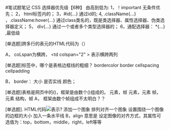 #笔试题笔记
CSS 选择器优先级【6种】
由高到低为:
1，！important   无条件优先；
2，
 html标签内的；
3，#id{...}   通过id的;
4, .className{...} ，.className:hover{...}   通过class类名的，既是类选择器、属性选择器、伪类选择器定义；
5， div{...}  通过一个或者多个类型选择器的；
6，通配选择器： *{...} ,最低级


[单选题]跨多行的表元的HTML代码为（）
 <th colspan=#>
 <th rowspan=#>
 <td colspan=#>
 <td rowspan=#>

A， coLspan为横跨， &lt;td colspan="2" ></td> 表示横跨两列

[单选题]<table>标签中，哪个是表格边框线的粗细？
 bordercolor
 border
 cellspacing
 cellpadding
   
B， border： 大小 是否实线 颜色； 

[单选题]表格是网页中的()，框架是由数个()组成的。
 元素，帧
 元素，元素
 帧，元素
 结构，帧
A， 框架由数个帧组成不太明白？？

[单选题]. HTML代码<img src=“name“ align=?>表示?
 添加一个图象
 排列对齐一个图象
 设置围绕一个图像的边框的大小
 加入一条水平线
B，align 意思是 设定图像的对齐方式，其属性可选值为：top，bottom，middle，right，left等等
